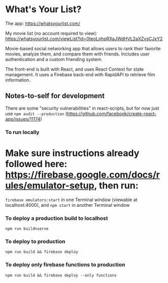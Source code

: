 # What's Your List?

The app: https://whatsyourlist.com/

My movie list (no account required to view): https://whatsyourlist.com/viewList?id=0teoLnhpRXaJWdHVL2aXZvsCJxY2

Movie-based social networking app that allows users to rank their favorite movies, analyze them, and compare them with friends. Includes user authentication and a custom friending system. 

The front-end is built with React, and uses React Context for state management. It uses a Firebase back-end with RapidAPI to retrieve film information.

## Notes-to-self for development
There are some "security vulnerabilities" in react-scripts,
but for now just use `npm audit --production`
(https://github.com/facebook/create-react-app/issues/11174)

### To run locally
# Make sure instructions already followed here: https://firebase.google.com/docs/rules/emulator-setup, then run:
`firebase emulators:start` in one Terminal window (viewable at localhost:4000),
and `npm start` in another Terminal window

### To deploy a production build to localhost
`npm run buildnserve`

### To deploy to production
`npm run build && firebase deploy`

### To deploy only firebase functions to production
`npm run build && firebase deploy --only functions`